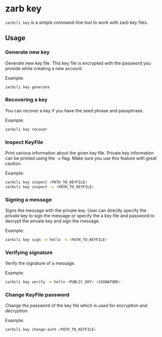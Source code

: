 # zarb key

`zarbcli key` is a simple command-line tool to work with zarb key files.

## Usage

### Generate new key

Generate new key file. This key file is encrypted with the password you provide while creating a new account.

Example:

```bash
zarbcli key generate
```

### Recovering a key

You can recover a key if you have the seed phrase and passphrase.

Example:

```bash
zarbcli key recover
```

### Inspect KeyFile

Print various information about the given key file.
Private key information can be printed using the `-e` flag. Make sure you use this feature with great caution.

Example:

```bash
zarbcli key inspect <PATH_TO_KEYFILE>
zarbcli key inspect -e <PATH_TO_KEYFILE>
```

### Signing a message

Signs the message with the private key. User can directly specify the private key to sign the message or specify the a key file and password to decrypt the private key and sign the message.

Example:

```bash
zarbcli key sign -m hello -k <PATH_TO_KEYFILE>
```

### Verifying signature

Verify the signature of a message.

Example:

```bash
zarbcli key verify -m hello <PUBLIC_KEY> <SIGNATURE>
```

### Change KeyFile password

Change the password of the key file which is used for encryption and decryption.

Example:

```bash
zarbcli key change-auth <PATH_TO_KEYFILE>
```
